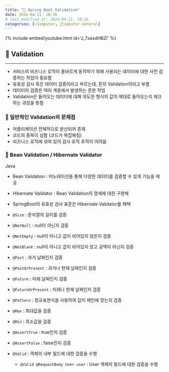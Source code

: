 ```yaml
---
title: "🌚 Spring Boot Validation"
date: 2024-04-11. 18:16
# last_modified_at: 2024-04-11. 18:16
categories: [⭐Computer, 🌚Computer-General]
---
```


{% include embed/youtube.html id='J_7xasdHBZI' %}

## **💫 Validation**

---

- 서비스의 비즈니스 로직이 올바르게 동작하기 위해 사용되는 데이터에 대한 사전 검증하는 작업이 필요함
- 유효성 검사 혹은 데이터 검증이라고 부르는데, 흔히 Validation이라고 부름
- 데이터의 검증은 여러 계층에서 발생하는 흔한 작업
- Validation은 들어오는 데이터에 대해 의도한 형식의 값이 제대로 들어오는지 체크하는 과정을 뜻함

### **🫧 일반적인 Validation의 문제점**

- 어플리케이션 전체적으로 분산되어 존재
- 코드의 중복이 심함 (코드가 복잡해짐)
- 비즈니스 로직에 섞여 있어 검사 로직 추적이 어려움

### **🫧 Bean Validation / Hibernate Validator**

Java  

- Bean Validation : 어노테이션을 통해 다양한 데이터를 검증할 수 있게 기능을 제공
- Hibernate Validator : Bean Validation의 명세에 대한 구현체

- SpringBoot의 유효성 검사 표준은 Hibernate Validator를 채택

- `@Size` : 문자열의 길이를 검증
- `@NotNull` : null이 아닌지 검증
- `@NotEmpty` : null이 아니고 값이 비어있지 않은지 검증
- `@NotBlank` : null이 아니고 값이 비어있지 않고 공백이 아닌지 검증

- `@Past` : 과거 날짜인지 검증
- `@PastOrPresent` : 과거나 현재 날짜인지 검증
- `@Future` : 미래 날짜인지 검증
- `@FutureOrPresent` : 미래나 현재 날짜인지 검증

- `@Pattern` : 정규표현식을 사용하여 값이 패턴에 맞는지 검증

- `@Max` : 최대값을 검증
- `@Min` : 최소값을 검증
- `@AssertTrue` : true인지 검증
- `@AssertFalse` : false인지 검증

- `@Valid` : 객체의 내부 필드에 대한 검증을 수행
  - `@Valid @RequestBody User user` : User 객체의 필드에 대한 검증을 수행
